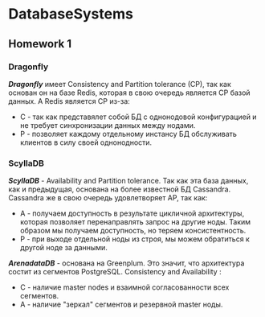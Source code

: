 # DatabaseSystems

## Homework 1

### Dragonfly

***Dragonfly*** имеет Consistency and Partition tolerance (CP), так как основан он на базе Redis, которая в свою очередь является СР базой данных. А Redis является СР из-за:

* С - так как представялет собой БД с однонодовой конфигурацией и не требует синхронизации данных между нодами.
* P - позволяет каждому отдельному инстансу БД обслуживать клиентов в силу своей однонодности.

### ScyllaDB

***ScyllaDB*** - Availability and Partition tolerance. Так как эта база данных, как и предыдущая, основана на более известной БД Cassandra. Cassandra же в свою очередь удовлетворяет AP, так как:

* A - получаем доступность в результате цикличной архитектуры, которая позволяет перенаправлять запрос на другие ноды. Таким образом мы получаем доступность, но теряем консистентность.
* P - при выходе отдельной ноды из строя, мы можем обратиться к другой ноде за данными.

***ArenadataDB*** - основана на Greenplum. Это значит, что архитектура состит из сегментов PostgreSQL. Consistency and Availability :

* C - наличие master nodes и взаимной согласованности всех сегментов.
* A - наличие "зеркал" сегментов и резервной master ноды.
